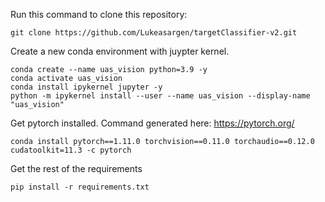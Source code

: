 
Run this command to clone this repository:
```
git clone https://github.com/Lukeasargen/targetClassifier-v2.git
```

Create a new conda environment with juypter kernel.
```
conda create --name uas_vision python=3.9 -y
conda activate uas_vision
conda install ipykernel jupyter -y
python -m ipykernel install --user --name uas_vision --display-name "uas_vision"
```

Get pytorch installed. Command generated here: https://pytorch.org/
```
conda install pytorch==1.11.0 torchvision==0.11.0 torchaudio==0.12.0 cudatoolkit=11.3 -c pytorch
```

Get the rest of the requirements
```
pip install -r requirements.txt
```
